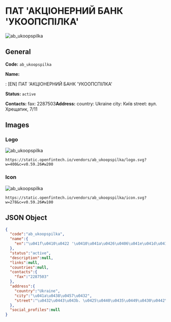 
# ПАТ 'АКЦІОНЕРНИЙ БАНК 'УКООПСПІЛКА' 
![ab_ukoopspilka](https://static.openfintech.io/vendors/ab_ukoopspilka/logo.svg?w=400&c=v0.59.26#w200)  

## General 
 
**Code:** `ab_ukoopspilka` 
 
**Name:** 
 
:	[EN] ПАТ 'АКЦІОНЕРНИЙ БАНК 'УКООПСПІЛКА' 
 
**Status:** `active` 
 
**Contacts:** 
fax: 2287503**Address:** 
country: Ukraine 
city: Київ 
street: вул. Хрещатик, 7/11 

## Images 

### Logo 
 
![ab_ukoopspilka](https://static.openfintech.io/vendors/ab_ukoopspilka/logo.svg?w=400&c=v0.59.26#w200)  

```
https://static.openfintech.io/vendors/ab_ukoopspilka/logo.svg?w=400&c=v0.59.26#w200
```  

### Icon 
 
![ab_ukoopspilka](https://static.openfintech.io/vendors/ab_ukoopspilka/icon.svg?w=278&c=v0.59.26#w100)  

```
https://static.openfintech.io/vendors/ab_ukoopspilka/icon.svg?w=278&c=v0.59.26#w100
```  

## JSON Object 

```json
{
  "code":"ab_ukoopspilka",
  "name":{
    "en":"\u041f\u0410\u0422 '\u0410\u041a\u0426\u0406\u041e\u041d\u0415\u0420\u041d\u0418\u0419 \u0411\u0410\u041d\u041a '\u0423\u041a\u041e\u041e\u041f\u0421\u041f\u0406\u041b\u041a\u0410'"
  },
  "status":"active",
  "description":null,
  "links":null,
  "countries":null,
  "contacts":{
    "fax":"2287503"
  },
  "address":{
    "country":"Ukraine",
    "city":"\u041a\u0438\u0457\u0432",
    "street":"\u0432\u0443\u043b. \u0425\u0440\u0435\u0449\u0430\u0442\u0438\u043a, 7\/11"
  },
  "social_profiles":null
}
```  
